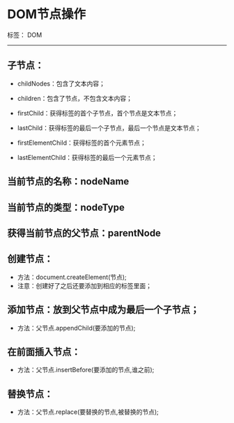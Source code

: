 ﻿# DOM节点操作

标签： DOM

---

## 子节点：
- childNodes：包含了文本内容；
- children：包含了节点，不包含文本内容；

- firstChild：获得标签的首个子节点，首个节点是文本节点；
- lastChild：获得标签的最后一个子节点，最后一个节点是文本节点；

- firstElementChild：获得标签的首个元素节点；
- lastElementChild：获得标签的最后一个元素节点；

## 当前节点的名称：nodeName
## 当前节点的类型：nodeType

## 获得当前节点的父节点：parentNode

## 创建节点：
- 方法：document.createElement(节点);
- 注意：创建好了之后还要添加到相应的标签里面；

## 添加节点：放到父节点中成为最后一个子节点；
- 方法：父节点.appendChild(要添加的节点);

## 在前面插入节点：
- 方法：父节点.insertBefore(要添加的节点,谁之前);

## 替换节点：
- 方法：父节点.replace(要替换的节点,被替换的节点);





